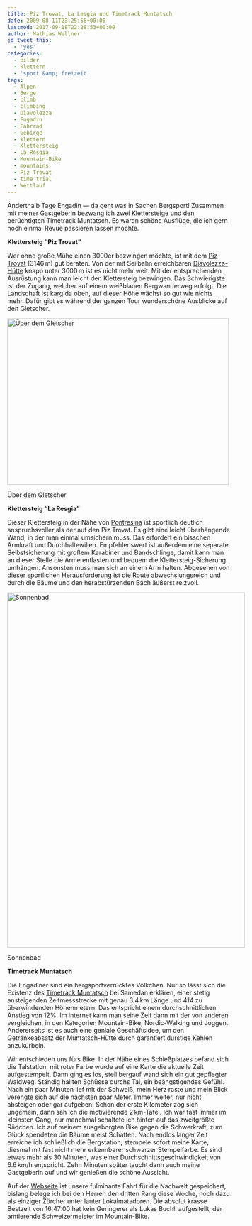 ```yaml
---
title: Piz Trovat, La Lesgia und Timetrack Muntatsch
date: 2009-08-11T23:25:56+00:00
lastmod: 2017-09-18T22:28:53+00:00
author: Mathias Wellner
jd_tweet_this:
  - 'yes'
categories:
  - bilder
  - klettern
  - 'sport &amp; freizeit'
tags:
  - Alpen
  - Berge
  - climb
  - climbing
  - Diavolezza
  - Engadin
  - Fahrrad
  - Gebirge
  - klettern
  - Klettersteig
  - La Resgia
  - Mountain-Bike
  - mountains
  - Piz Trovat
  - time trial
  - Wettlauf
---
```

Anderthalb Tage Engadin &mdash; da geht was in Sachen Bergsport! Zusammen mit meiner Gastgeberin bezwang ich zwei Klettersteige und den berüchtigten Timetrack Muntatsch. Es waren schöne Ausflüge, die ich gern noch einmal Revue passieren lassen möchte.

**Klettersteig &#8220;Piz Trovat&#8221;**

Wer ohne große Mühe einen 3000er bezwingen möchte, ist mit dem [Piz Trovat](http://www.hikr.org/tour/post8147.html) (3146&thinsp;m) gut beraten. Von der mit Seilbahn erreichbaren [Diavolezza-Hütte](http://www.diavolezza.ch/) knapp unter 3000&thinsp;m ist es nicht mehr weit. Mit der entsprechenden Ausrüstung kann man leicht den Klettersteig bezwingen. Das Schwierigste ist der Zugang, welcher auf einem weißblauen Bergwanderweg erfolgt. Die Landschaft ist karg da oben, auf dieser Höhe wächst so gut wie nichts mehr. Dafür gibt es während der ganzen Tour wunderschöne Ausblicke auf den Gletscher.

<div style="width: 510px" class="wp-caption aligncenter">
  <a href="http://www.flickr.com/photos/mwellner/3818992704/"><img alt="Über dem Gletscher" src="http://farm4.static.flickr.com/3483/3818992704_b69ca10689.jpg" title="Über dem Gletscher" width="500" height="375" /></a>
  
  <p class="wp-caption-text">
    Über dem Gletscher<br />
  </p>
</div>

**Klettersteig &#8220;La Resgia&#8221;**

Dieser Klettersteig in der Nähe von [Pontresina](http://www.pontresina.ch/) ist sportlich deutlich anspruchsvoller als der auf den Piz Trovat. Es gibt eine leicht überhängende Wand, in der man einmal umsichern muss. Das erfordert ein bisschen Armkraft und Durchhaltewillen. Empfehlenswert ist außerdem eine separate Selbstsicherung mit großem Karabiner und Bandschlinge, damit kann man an dieser Stelle die Arme entlasten und bequem die Klettersteig-Sicherung umhängen. Ansonsten muss man sich an einem Arm halten. Abgesehen von dieser sportlichen Herausforderung ist die Route abwechslungsreich und durch die Bäume und den herabstürzenden Bach äußerst reizvoll.

<div style="width: 546px" class="wp-caption aligncenter">
  <a href="http://www.flickr.com/photos/mwellner/3818183381/"><img alt="Sonnenbad" src="http://farm3.static.flickr.com/2609/3818183381_78faababd0_o.jpg" title="Sonnenbad" width="536" height="800" /></a>
  
  <p class="wp-caption-text">
    Sonnenbad<br />
  </p>
</div>

**Timetrack Muntatsch**

Die Engadiner sind ein bergsportverrücktes Völkchen. Nur so lässt sich die Existenz des [Timetrack Muntatsch](http://www.timetrack.ch/) bei Samedan erklären, einer stetig ansteigenden Zeitmessstrecke mit genau 3.4&thinsp;km Länge und 414 zu überwindenden Höhenmetern. Das entspricht einem durchschnittlichen Anstieg von 12%. Im Internet kann man seine Zeit dann mit der von anderen vergleichen, in den Kategorien Mountain-Bike, Nordic-Walking und Joggen. Andererseits ist es auch eine geniale Geschäftsidee, um den Getränkeabsatz der Muntatsch-Hütte durch garantiert durstige Kehlen anzukurbeln.

Wir entschieden uns fürs Bike. In der Nähe eines Schießplatzes befand sich die Talstation, mit roter Farbe wurde auf eine Karte die aktuelle Zeit aufgestempelt. Dann ging es los, steil bergauf wand sich ein gut gepflegter Waldweg. Ständig hallten Schüsse durchs Tal, ein beängstigendes Gefühl. Nach ein paar Minuten lief mit der Schweiß, mein Herz raste und mein Blick verengte sich auf die nächsten paar Meter. Immer weiter, nur nicht absteigen oder gar aufgeben! Schon der erste Kilometer zog sich ungemein, dann sah ich die motivierende 2&thinsp;km-Tafel. Ich war fast immer im kleinsten Gang, nur manchmal schaltete ich hinten auf das zweitgrößte Rädchen. Ich auf meinem ausgeborgten Bike gegen die Schwerkraft, zum Glück spendeten die Bäume meist Schatten. Nach endlos langer Zeit erreiche ich schließlich die Bergstation, stempele sofort meine Karte, diesmal mit fast nicht mehr erkennbarer schwarzer Stempelfarbe. Es sind etwas mehr als 30 Minuten, was einer Durchschnittsgeschwindigkeit von 6.6&thinsp;km/h entspricht. Zehn Minuten später taucht dann auch meine Gastgeberin auf und wir genießen die schöne Aussicht.

Auf der [Webseite](http://www.timetrack.ch/) ist unsere fulminante Fahrt für die Nachwelt gespeichert, bislang belege ich bei den Herren den dritten Rang diese Woche, noch dazu als einziger Zürcher unter lauter Lokalmatadoren. Die absolut krasse Bestzeit von 16:47:00 hat kein Geringerer als Lukas Buchli aufgestellt, der amtierende Schweizermeister im Mountain-Bike.